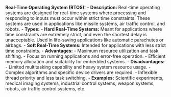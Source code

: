 **Real-Time Operating System (RTOS):**
    - **Description:** Real-time operating systems are designed for real-time systems where processing and responding to inputs must occur within strict time constraints. These systems are used in applications like missile systems, air traffic control, and robots.
    - **Types:**
      - **Hard Real-Time Systems:** Meant for applications where time constraints are extremely strict, and even the shortest delay is unacceptable. Used in life-saving applications like automatic parachutes or airbags.
      - **Soft Real-Time Systems:** Intended for applications with less strict time constraints.
    - **Advantages:**
      - Maximum resource utilization and task shifting.
      - Focus on running applications and error-free operation.
      - Efficient memory allocation and suitability for embedded systems.
    - **Disadvantages:**
      - Limited multitasking capability and heavy system resource usage.
      - Complex algorithms and specific device drivers are required.
      - Inflexible thread priority and less task switching.
    - **Examples:** Scientific experiments, medical imaging systems, industrial control systems, weapon systems, robots, air traffic control systems, etc.